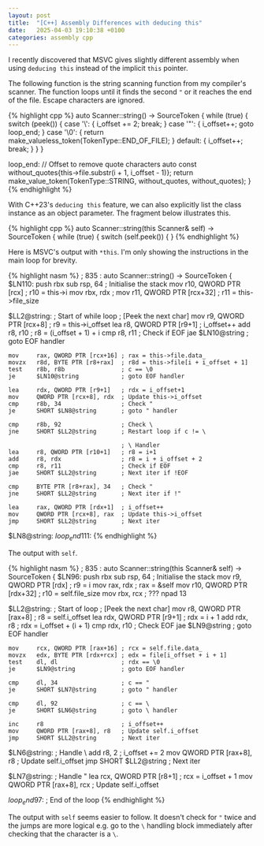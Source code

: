 ```yaml
---
layout: post
title:  "[C++] Assembly Differences with deducing this"
date:   2025-04-03 19:10:38 +0100
categories: assembly cpp
---
```


I recently discovered that MSVC gives slightly different assembly when using `deducing this` instead of the implicit `this` pointer.

The following function is the string scanning function from my compiler's scanner.
The function loops until it finds the second `"` or it reaches the end of the file.
Escape characters are ignored.

{% highlight cpp %}
auto Scanner::string() -> SourceToken {
    while (true) {
        switch (peek()) {
            case '\\': {
                i_offset += 2;
                break;
            }
            case '"': {
                i_offset++;
                goto loop_end;
            }
            case '\0': {
                return make_valueless_token(TokenType::END_OF_FILE);
            }
            default: {
                i_offset++;
                break;
            }
        }
    }

loop_end:
    // Offset to remove quote characters
    auto const without_quotes{this->file.substr(i + 1, i_offset - 1)};
    return make_value_token(TokenType::STRING, without_quotes, without_quotes);
}
{% endhighlight %}

With C++23's `deducing this` feature, we can also explicitly list the class instance as an object parameter.
The fragment below illustrates this.

{% highlight cpp %}
auto Scanner::string(this Scanner& self) -> SourceToken {
    while (true) {
        switch (self.peek()) {
}
{% endhighlight %}

Here is MSVC's output with `*this`.
I'm only showing the instructions in the main loop for brevity.

{% highlight nasm %}
; 835  : auto Scanner::string() -> SourceToken {
$LN110:
    push    rbx
    sub     rsp, 64                 ; Initialise the stack
    mov     r10, QWORD PTR [rcx]    ; r10 = this->i
    mov     rbx, rdx                ; 
    mov     r11, QWORD PTR [rcx+32] ; r11 = this->file_size

$LL2@string:                        ; Start of while loop
                                    ; [Peek the next char]
    mov     r9, QWORD PTR [rcx+8]   ; r9 = this->i_offset
    lea     r8, QWORD PTR [r9+1]    ; i_offset++
    add     r8, r10                 ; r8 = (i_offset + 1) + i
    cmp     r8, r11                 ; Check if EOF
    jae     $LN10@string            ; goto EOF handler

    mov     rax, QWORD PTR [rcx+16] ; rax = this->file.data_
    movzx   r8d, BYTE PTR [r8+rax]  ; r8d = this->file[i + i_offset + 1]
    test    r8b, r8b                ; c == \0
    je      $LN10@string            ; goto EOF handler

    lea     rdx, QWORD PTR [r9+1]   ; rdx = i_offset+1
    mov     QWORD PTR [rcx+8], rdx  ; Update this->i_offset
    cmp     r8b, 34                 ; Check "
    je      SHORT $LN8@string       ; goto " handler

    cmp     r8b, 92                 ; Check \ 
    jne     SHORT $LL2@string       ; Restart loop if c != \ 

                                    ; \ Handler
    lea     r8, QWORD PTR [r10+1]   ; r8 = i+1
    add     r8, rdx                 ; r8 = i + i_offset + 2
    cmp     r8, r11                 ; Check if EOF
    jae     SHORT $LL2@string       ; Next iter if !EOF

    cmp     BYTE PTR [r8+rax], 34   ; Check "
    jne     SHORT $LL2@string       ; Next iter if !"

    lea     rax, QWORD PTR [rdx+1]  ; i_offset++
    mov     QWORD PTR [rcx+8], rax  ; Update this->i_offset
    jmp     SHORT $LL2@string       ; Next iter

$LN8@string:
$loop_end$111:
{% endhighlight %}

The output with `self`.

{% highlight nasm %}
; 835  : auto Scanner::string(this Scanner& self) -> SourceToken {
$LN96:
    push    rbx
    sub     rsp, 64                 ; Initialise the stack
    mov     r9, QWORD PTR [rdx]     ; r9 = i
    mov     rax, rdx                ; rax = &self
    mov     r10, QWORD PTR [rdx+32] ; r10 = self.file_size
    mov     rbx, rcx                ; ???
    npad    13

$LL2@string:                        ; Start of loop
                                    ; [Peek the next char]
    mov     r8, QWORD PTR [rax+8]   ; r8 = self.i_offset
    lea     rdx, QWORD PTR [r9+1]   ; rdx = i + 1
    add     rdx, r8                 ; rdx = i_offset + (i + 1)
    cmp     rdx, r10                ; Check EOF
    jae     $LN9@string             ; goto EOF handler

    mov     rcx, QWORD PTR [rax+16] ; rcx = self.file.data_
    movzx   edx, BYTE PTR [rdx+rcx] ; edx = file[i_offset + i + 1]
    test    dl, dl                  ; rdx == \0
    je      $LN9@string             ; goto EOF handler

    cmp     dl, 34                  ; c == "
    je      SHORT $LN7@string       ; goto " handler

    cmp     dl, 92                  ; c == \ 
    je      SHORT $LN6@string       ; goto \ handler

    inc     r8                      ; i_offset++
    mov     QWORD PTR [rax+8], r8   ; Update self.i_offset
    jmp     SHORT $LL2@string       ; Next iter

$LN6@string:                        ; Handle \ 
    add     r8, 2                   ; i_offset += 2
    mov     QWORD PTR [rax+8], r8   ; Update self.i_offset
    jmp     SHORT $LL2@string       ; Next iter

$LN7@string:                        ; Handle "
    lea     rcx, QWORD PTR [r8+1]   ; rcx = i_offset + 1
    mov     QWORD PTR [rax+8], rcx  ; Update self.i_offset

$loop_end$97:                       ; End of the loop
{% endhighlight %}

The output with `self` seems easier to follow.
It doesn't check for `"` twice and the jumps are more logical e.g. go to the `\` handling block immediately after checking that the character is a `\`.